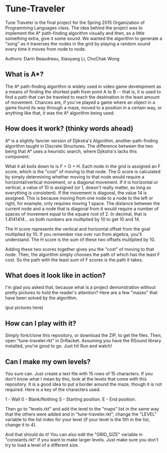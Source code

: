 # Tune-Traveler
Tune Traveler is the final project for the Spring 2015 Organization of Programming Languages class.
The idea behind the project was to implement the A* path-finding algorithm visually and then, as a
little something extra, give it some sound. We wanted the algorithm to generate a "song" as it traverses
the nodes in the grid by playing a random sound every time it moves from node to node.

Authors: Darin Beaudreau, Xiaoyang Li, ChoChak Wong

## What is A*?
The A* path-finding algorithm is widely used in video game development as a means of finding the shortest path from point A to B -- that is, it is used to find a path that can be traveled to reach the destination in the least amount of movement. Chances are, if you've played a game where an object in a game found its way through a maze, moved to a position in a certain way, or anything like that, it was the A* algorithm being used.

## How does it work? (thinky words ahead)
A* is a slightly fancier version of Djikstra's Algorithm, another path-finding algorithm taught in Discrete Structures. The difference between the two being that A* uses a heuristic search, where Djikstra's lacks this component.

What it all boils down to is F = G + H. Each node in the grid is assigned an F score, which is the "cost" of moving to that node. The G score is calculated by simply determining whether moving to that node would require a horizontal/vertical movement, or a diagonal movement. If it is horizontal or vertical, a value of 10 is assigned (or 1, doesn't really matter, as long as everything is consistent). If the movement is diagonal, the value 14 is assigned. This is because moving from one node to a node to the left or right, for example, only requires moving 1 space. The distance between the current node and a node that is diagonal from it would require a number of spaces of movement equal to the square root of 2. In decimal, that is 1.4141414... so both numbers are multiplied by 10 to get 10 and 14.

The H score represents the vertical and horizontal offset from the goal multiplied by 10. If you remember rise over run from algebra, you'll understand. The H score is the sum of these two offsets multiplied by 10.

Adding these two scores together gives you the "cost" of moving to that node. Then, the algorithm simply chooses the path of which has the least F cost. So the path with the least sum of F scores is the path it takes.

## What does it look like in action?
I'm glad you asked that, because what is a project demonstration without pretty pictures to hold the reader's attention? Here are a few "mazes" that have been solved by the algorithm.

(put pictures here)

## How can I play with it?
Simply fork/clone this repository, or download the ZIP, to get the files. Then, open "tune-traveler.rkt" in DrRacket. Assuming you have the RSound library installed, you're good to go. Just hit Run and watch!

## Can I make my own levels?
You sure can. Just create a text file with 15 rows of 15 characters. If you don't know what I mean by this, look at the levels that come with this repository. It is a good idea to put a border around the maze, though it is not required. Here is a key of the characters used.

1 - Wall
0 - Blank/Nothing
S - Starting position.
E - End position.

Then go to "levels.rkt" and add the level to the "maps" list in the same way that the others were added and in "tune-traveler.rkt", change the "LEVEL" variable to the list index for your level (if your level is the 5th in the list, change it to 4).

And that should do it!
You can also edit the "GRID_SIZE" variable in "constants.rkt" if you want to make larger levels. Just make sure you don't try to load a level of a different size.
